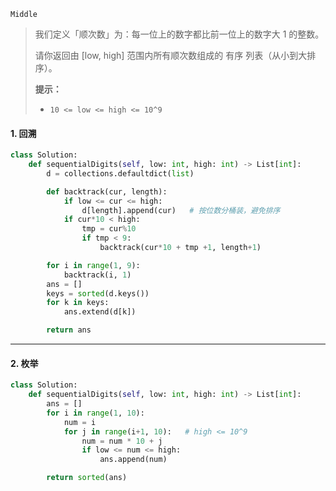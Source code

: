 `Middle`

> 我们定义「顺次数」为：每一位上的数字都比前一位上的数字大 1 的整数。
>
> 请你返回由 [low, high] 范围内所有顺次数组成的 有序 列表（从小到大排序）。
>
> **提示：**
>
> - `10 <= low <= high <= 10^9`

#### 1.  回溯

```python
class Solution:
    def sequentialDigits(self, low: int, high: int) -> List[int]:
        d = collections.defaultdict(list)

        def backtrack(cur, length):
            if low <= cur <= high:
                d[length].append(cur)   # 按位数分桶装，避免排序
            if cur*10 < high:
                tmp = cur%10
                if tmp < 9:
                    backtrack(cur*10 + tmp +1, length+1)

        for i in range(1, 9):
            backtrack(i, 1)
        ans = []
        keys = sorted(d.keys())
        for k in keys:
            ans.extend(d[k])

        return ans
```

---

#### 2. 枚举

```python
class Solution:
    def sequentialDigits(self, low: int, high: int) -> List[int]:
        ans = []
        for i in range(1, 10):
            num = i
            for j in range(i+1, 10):   # high <= 10^9
                num = num * 10 + j
                if low <= num <= high:
                    ans.append(num)

        return sorted(ans)
```

